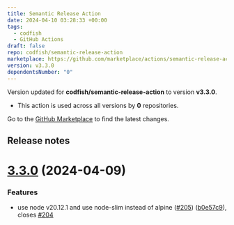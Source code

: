 ```yaml
---
title: Semantic Release Action
date: 2024-04-10 03:28:33 +00:00
tags:
  - codfish
  - GitHub Actions
draft: false
repo: codfish/semantic-release-action
marketplace: https://github.com/marketplace/actions/semantic-release-action
version: v3.3.0
dependentsNumber: "0"
---
```



Version updated for **codfish/semantic-release-action** to version **v3.3.0**.
- This action is used across all versions by **0** repositories.

Go to the [GitHub Marketplace](https://github.com/marketplace/actions/semantic-release-action) to find the latest changes.

## Release notes

# [3.3.0](https://github.com/codfish/semantic-release-action/compare/v3.2.0...v3.3.0) (2024-04-09)


### Features

* use node v20.12.1 and use node-slim instead of alpine ([#205](https://github.com/codfish/semantic-release-action/issues/205)) ([b0e57c9](https://github.com/codfish/semantic-release-action/commit/b0e57c976bf8f74b2454f59a30e4a1b5f11727b4)), closes [#204](https://github.com/codfish/semantic-release-action/issues/204)




